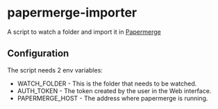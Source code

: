 # papermerge-importer
A script to watch a folder and import it in [Papermerge ](https://papermerge.com/)

## Configuration
The script needs 2 env variables:
- WATCH_FOLDER - This is the folder that needs to be watched.
- AUTH_TOKEN - The token created by the user in the Web interface.
- PAPERMERGE_HOST - The address where papermerge is running.
